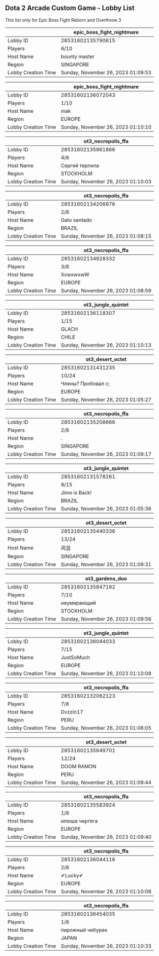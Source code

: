 ## Dota 2 Arcade Custom Game - Lobby List

This list only for Epic Boss Fight Reborn and Overthrow 3

|  | epic_boss_fight_nightmare |
| ------ | ------ |
| Lobby ID | 28531602135790615 |
| Players | 6/10 |
| Host Name | bounty master |
| Region | SINGAPORE |
| Lobby Creation Time | Sunday, November 26, 2023 01:09:53 |


|  | epic_boss_fight_nightmare |
| ------ | ------ |
| Lobby ID | 28531602136072043 |
| Players | 1/10 |
| Host Name | mak |
| Region | EUROPE |
| Lobby Creation Time | Sunday, November 26, 2023 01:10:10 |


|  | ot3_necropolis_ffa |
| ------ | ------ |
| Lobby ID | 28531602135961866 |
| Players | 4/8 |
| Host Name | Сергей терпила |
| Region | STOCKHOLM |
| Lobby Creation Time | Sunday, November 26, 2023 01:10:03 |


|  | ot3_necropolis_ffa |
| ------ | ------ |
| Lobby ID | 28531602134206976 |
| Players | 2/8 |
| Host Name | Gato sentado |
| Region | BRAZIL |
| Lobby Creation Time | Sunday, November 26, 2023 01:08:15 |


|  | ot3_necropolis_ffa |
| ------ | ------ |
| Lobby ID | 28531602134928332 |
| Players | 3/8 |
| Host Name | XxwxwxwW |
| Region | EUROPE |
| Lobby Creation Time | Sunday, November 26, 2023 01:08:59 |


|  | ot3_jungle_quintet |
| ------ | ------ |
| Lobby ID | 28531602136118307 |
| Players | 1/15 |
| Host Name | GLACH |
| Region | CHILE |
| Lobby Creation Time | Sunday, November 26, 2023 01:10:13 |


|  | ot3_desert_octet |
| ------ | ------ |
| Lobby ID | 28531602131431235 |
| Players | 10/24 |
| Host Name | Члены? Пробовал с; |
| Region | EUROPE |
| Lobby Creation Time | Sunday, November 26, 2023 01:05:27 |


|  | ot3_necropolis_ffa |
| ------ | ------ |
| Lobby ID | 28531602135208666 |
| Players | 2/8 |
| Host Name | . |
| Region | SINGAPORE |
| Lobby Creation Time | Sunday, November 26, 2023 01:09:17 |


|  | ot3_jungle_quintet |
| ------ | ------ |
| Lobby ID | 28531602131578261 |
| Players | 9/15 |
| Host Name | Jimo is Back! |
| Region | BRAZIL |
| Lobby Creation Time | Sunday, November 26, 2023 01:05:36 |


|  | ot3_desert_octet |
| ------ | ------ |
| Lobby ID | 28531602135440336 |
| Players | 13/24 |
| Host Name | 风显 |
| Region | SINGAPORE |
| Lobby Creation Time | Sunday, November 26, 2023 01:09:31 |


|  | ot3_gardens_duo |
| ------ | ------ |
| Lobby ID | 28531602135847182 |
| Players | 7/10 |
| Host Name | неумирающий |
| Region | STOCKHOLM |
| Lobby Creation Time | Sunday, November 26, 2023 01:09:56 |


|  | ot3_jungle_quintet |
| ------ | ------ |
| Lobby ID | 28531602136044033 |
| Players | 7/15 |
| Host Name | JustSoMuch |
| Region | EUROPE |
| Lobby Creation Time | Sunday, November 26, 2023 01:10:08 |


|  | ot3_necropolis_ffa |
| ------ | ------ |
| Lobby ID | 28531602132062123 |
| Players | 7/8 |
| Host Name | Dvzzin17 |
| Region | PERU |
| Lobby Creation Time | Sunday, November 26, 2023 01:06:05 |


|  | ot3_desert_octet |
| ------ | ------ |
| Lobby ID | 28531602135649701 |
| Players | 12/24 |
| Host Name | DOOM RAMON |
| Region | PERU |
| Lobby Creation Time | Sunday, November 26, 2023 01:09:44 |


|  | ot3_necropolis_ffa |
| ------ | ------ |
| Lobby ID | 28531602135583924 |
| Players | 1/8 |
| Host Name | илюша чертяга |
| Region | EUROPE |
| Lobby Creation Time | Sunday, November 26, 2023 01:09:40 |


|  | ot3_necropolis_ffa |
| ------ | ------ |
| Lobby ID | 28531602136044116 |
| Players | 2/8 |
| Host Name | ✔Lucky✔ |
| Region | EUROPE |
| Lobby Creation Time | Sunday, November 26, 2023 01:10:08 |


|  | ot3_necropolis_ffa |
| ------ | ------ |
| Lobby ID | 28531602136454035 |
| Players | 1/8 |
| Host Name | пирожный чебурек |
| Region | JAPAN |
| Lobby Creation Time | Sunday, November 26, 2023 01:10:33 |


